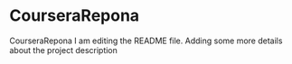 # CourseraRepona
CourseraRepona
I am editing the README file. Adding some more details about the project description
